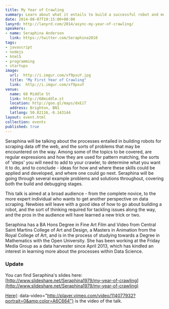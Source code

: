 ```yaml
---
title: My Year of Crawling
summary: Learn about what it entails to build a successful robot and more
date: 2014-08-07T19:15:00+00:00
lanyrd: http://lanyrd.com/2014/async-my-year-of-crawling/
speakers:
- name: Seraphina Anderson
  link: https://twitter.com/Seraphina2010
tags:
- javascript
- nodejs
- html5
- programming
- startups
image:
  url:  http://i.imgur.com/xf9psuY.jpg
  title: "My First Year of Crawling"
  link:  http://i.imgur.com/xf9psuY
venue:
  name: 68 Middle St
  link: http://68middle.st
  location: http://goo.gl/maps/dxEiT
  address: Brighton, BN1
  latlong: 50.82116,-0.143144
layout: event.html
collection: events
published: true
---
```


Seraphina will be talking about the processes entailed in building robots for scraping data off the web,
and the sorts of problems that may be encountered on the way. Among some of the topics to be covered,
are regular expressions and how they are used for pattern matching, the sorts of 'steps' you will need to
add to your crawler, to determine what you want it to do, and to conclude - ideas for how and where these
skills could be applied and developed, and where one could go next. Seraphina will be going through several example
problems and solutions throughout, covering both the build and debugging stages.

This talk is aimed at a broad audience - from the complete novice, to the more expert individual who wants to
get another perspective on data scraping. Newbies will leave with a good idea of how to go about
building a robot, and the sort of thinking required for tackling issues along the way, and the pros in the
audience will have learned a new trick or two.

Seraphina has a BA Hons Degree in Fine Art Film and Video from Central Saint Martins College of Art and
Design, a Masters in Animation from the Royal College of Art, and is in the process of studying towards a Degree
in Mathematics with the Open University. She has been working at the Friday Media Group as a data harvester
since April 2013, which has kindled an interest in learning more about the processes within Data Science.

### Update

You can find Seraphina's slides here: [http://www.slideshare.net/Seraphina1979/my-year-of-crawling](http://www.slideshare.net/Seraphina1979/my-year-of-crawling)

[Here](https://vimeo.com/114077932){: data-video="http://player.vimeo.com/video/114077932?portrait=0&amp;color=A6C664"} is the video of the talk.
